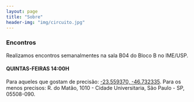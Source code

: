 ```yaml
---
layout: page
title: "Sobre"
header-img: "img/circuito.jpg"
---
```


### Encontros

Realizamos encontros semanalmentes na sala B04 do Bloco B no IME/USP.

<h4>QUINTAS-FEIRAS 14:00H</h4>

Para aqueles que gostam de precisão: [-23.559370, -46.732335](https://www.google.com.br/maps/@-23.5594241,-46.7322373,21z). Para os menos precisos: R. do Matão, 1010 - Cidade Universitaria, São Paulo - SP, 05508-090.
